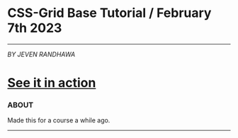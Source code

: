 # CSS-Grid Base Tutorial  / February 7th 2023
---
_BY JEVEN RANDHAWA_

# [See it in action](https://jevendev.github.io/First-Website/)

### ABOUT
Made this for a course a while ago.

---
